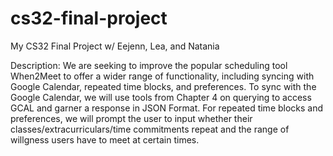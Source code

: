 # cs32-final-project
My CS32 Final Project w/ Eejenn, Lea, and Natania

Description:
We are seeking to improve the popular scheduling tool When2Meet to offer a wider range of functionality, including syncing with Google Calendar, repeated time blocks, and preferences. To sync with the Google Calendar, we will use tools from Chapter 4 on querying to access GCAL and garner a response in JSON Format. For repeated time blocks and preferences, we will prompt the user to input whether their classes/extracurriculars/time commitments repeat and the range of willgness users have to meet at certain times. 
